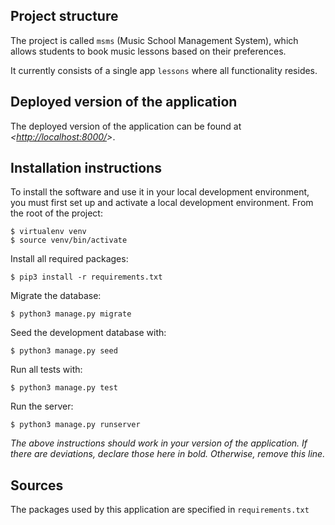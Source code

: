 ## Project structure
The project is called `msms` (Music School Management System), which allows students to book music lessons based on their preferences.

It currently consists of a single app `lessons` where all functionality resides.

## Deployed version of the application
The deployed version of the application can be found at *<[http://localhost:8000/](URL)>*.

## Installation instructions
To install the software and use it in your local development environment, you must first set up and activate a local development environment.  From the root of the project:

```
$ virtualenv venv
$ source venv/bin/activate
```

Install all required packages:

```
$ pip3 install -r requirements.txt
```

Migrate the database:

```
$ python3 manage.py migrate
```

Seed the development database with:

```
$ python3 manage.py seed
```

Run all tests with:
```
$ python3 manage.py test
```
Run the server:
```
$ python3 manage.py runserver
```

*The above instructions should work in your version of the application.  If there are deviations, declare those here in bold.  Otherwise, remove this line.*

## Sources
The packages used by this application are specified in `requirements.txt`
